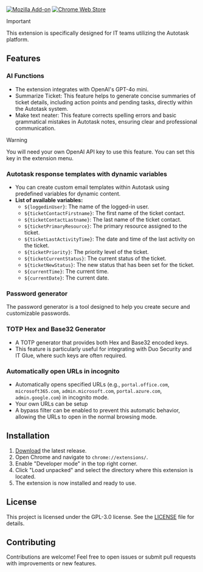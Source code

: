 [![Mozilla Add-on](https://img.shields.io/badge/Firefox-Add--on-orange?logo=firefox&style=for-the-badge)](https://github.com/El3ctr1cR/SupportTools-extension/releases/download/2.5.3/support_tools-2.5.3.xpi) [![Chrome Web Store](https://img.shields.io/badge/Chromium-Add--on-blue?logo=googlechrome&style=for-the-badge)](https://chromewebstore.google.com/detail/support-tools/beaaaghhhpknfliodniegnpkdcmogbfa)


> [!IMPORTANT]
> This extension is specifically designed for IT teams utilizing the Autotask platform.

## Features

### AI Functions
- The extension integrates with OpenAI's GPT-4o mini.
- Summarize Ticket: This feature helps to generate concise summaries of ticket details, including action points and pending tasks, directly within the Autotask system.
- Make text neater: This feature corrects spelling errors and basic grammatical mistakes in Autotask notes, ensuring clear and professional communication.
> [!WARNING]
> You will need your own OpenAI API key to use this feature. You can set this key in the extension menu.

### Autotask response templates with dynamic variables
- You can create custom email templates within Autotask using predefined variables for dynamic content.
- **List of available variables:**
  - `${loggedinUser}`: The name of the logged-in user.
  - `${ticketContactFirstname}`: The first name of the ticket contact.
  - `${ticketContactLastname}`: The last name of the ticket contact.
  - `${ticketPrimaryResource}`: The primary resource assigned to the ticket.
  - `${ticketLastActivityTime}`: The date and time of the last activity on the ticket.
  - `${ticketPriority}`: The priority level of the ticket.
  - `${ticketCurrentStatus}`: The current status of the ticket.
  - `${ticketNewStatus}`: The new status that has been set for the ticket.
  - `${currentTime}`: The current time.
  - `${currentDate}`: The current date.

### Password generator
The password generator is a tool designed to help you create secure and customizable passwords.

### TOTP Hex and Base32 Generator
- A TOTP generator that provides both Hex and Base32 encoded keys.
- This feature is particularly useful for integrating with Duo Security and IT Glue, where such keys are often required.
  
### Automatically open URLs in incognito
- Automatically opens specified URLs (e.g., `portal.office.com`, `microsoft365.com`, `admin.microsoft.com`, `portal.azure.com`, `admin.google.com`) in incognito mode.
- Your own URLs can be setup
- A bypass filter can be enabled to prevent this automatic behavior, allowing the URLs to open in the normal browsing mode.

## Installation

1. [Download](https://github.com/El3ctr1cR/SupportTools-extension/archive/refs/heads/main.zip) the latest release.
2. Open Chrome and navigate to `chrome://extensions/`.
3. Enable "Developer mode" in the top right corner.
4. Click "Load unpacked" and select the directory where this extension is located.
5. The extension is now installed and ready to use.

## License

This project is licensed under the GPL-3.0 license. See the [LICENSE](LICENSE) file for details.

## Contributing

Contributions are welcome! Feel free to open issues or submit pull requests with improvements or new features.
